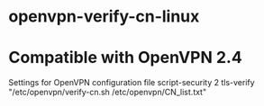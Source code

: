 # openvpn-verify-cn-linux
# Compatible with OpenVPN 2.4
Settings for OpenVPN configuration file
script-security 2
tls-verify "/etc/openvpn/verify-cn.sh /etc/openvpn/CN_list.txt"
